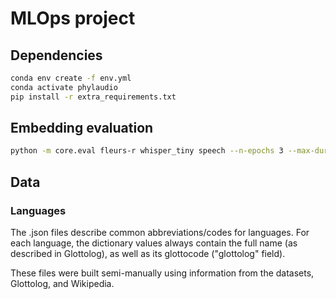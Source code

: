 # MLOps project

## Dependencies

```bash
conda env create -f env.yml
conda activate phylaudio
pip install -r extra_requirements.txt
```

## Embedding evaluation

```bash
python -m core.eval fleurs-r whisper_tiny speech --n-epochs 3 --max-duration 10 --device cuda:1
```

## Data

### Languages

The .json files describe common abbreviations/codes for languages. For each language, the dictionary values always contain the full name (as described in Glottolog), as well as its glottocode ("glottolog" field).

These files were built semi-manually using information from the datasets, Glottolog, and Wikipedia.
